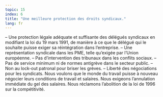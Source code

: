 ```yaml
---
topic: 15
index: 6
title: "Une meilleure protection des droits syndicaux."
lang: fr
---
```

– Une protection légale adéquate et suffisante des délégués syndicaux en
modifiant la loi du 19 mars 1991, de manière à ce que le délégué qui le
souhaite puisse exiger sa réintégration dans l’entreprise.
– Une représentation syndicale dans les PME, telle qu’exigée par l’Union
européenne.
– Pas d’intervention des tribunaux dans les conflits sociaux.
– Pas de service minimum ni de normes antigrève dans le secteur public.
– Non au lock-out patronal pour briser les grèves.
– Liberté des négociations pour les syndicats. Nous voulons que le monde du
travail puisse à nouveau négocier leurs conditions de travail et salaires.
Nous exigeons l’annulation immédiate du gel des salaires. Nous réclamons
l’abolition de la loi de 1996 sur la compétitivité.
